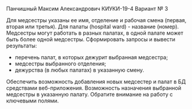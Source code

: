 Панчишный Максим Александрович КИУКИ-19-4 Вариант № 3

Для медсестры указаны ее имя, отделение и рабочая смена (первая, вторая или третья). Для палаты (hospital ward) - название (номер). Медсестры могут работать в разных палатах, в одной палате может быть более одной медсестры.
Сформировать запросы и вывести результаты:
- перечень палат, в которых дежурит выбранная медсестра;
- медсестры выбранного отделения;
- дежурства (в любых палатах) в указанную смену.

Обеспечить возможность добавления новых медсестер и палат в БД средствами веб-приложения. Возможность назначения выбранной медсестры в указанную палату. Обратите внимание на работу с ключевыми полями.